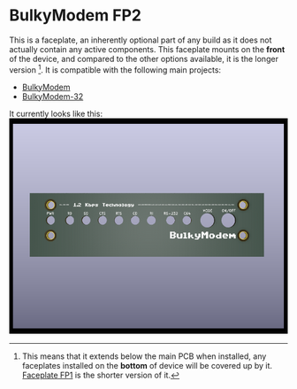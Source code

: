 # BulkyModem FP2
This is a faceplate, an inherently optional part of any build as it does not actually contain any active components. This faceplate mounts on the **front** of the device, and compared to the other options available, it is the longer version [^1]. It is compatible with the following main projects:
- [BulkyModem](https://github.com/tebl/BulkyModem/tree/main/BulkyModem%20Module)
- [BulkyModem-32](https://github.com/tebl/BulkyModem/tree/main/BulkyModem-32%20Module)

It currently looks like this:
![Preview](https://raw.githubusercontent.com/tebl/BulkyModem/main/gallery/BulkyModem%20FP2.png)

[^1]: This means that it extends below the main PCB when installed, any faceplates installed on the **bottom** of device will be covered up by it. [Faceplate FP1](https://github.com/tebl/BulkyModem/tree/main/faceplates/BulkyModem%20FP1) is the shorter version of it.